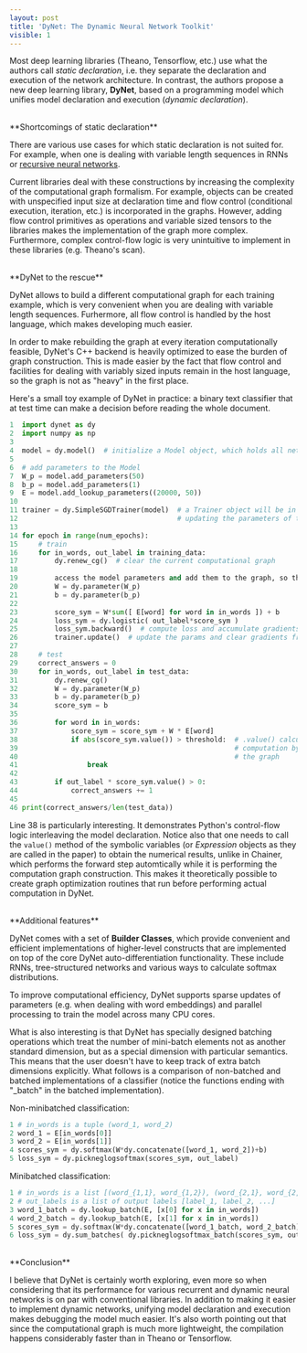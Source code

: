 ```yaml
---
layout: post
title: 'DyNet: The Dynamic Neural Network Toolkit'
visible: 1
---
```


Most deep learning libraries (Theano, Tensorflow, etc.) use what the authors call <em>static declaration</em>, i.e. they separate the declaration and execution of the network architecture. In contrast, the authors propose a new deep learning library, **DyNet**, based on a programming model which unifies model declaration and execution (<em>dynamic declaration</em>).

<br> 
**Shortcomings of static declaration** 

There are various use cases for which static declaration is not suited for. For example, when one is dealing with variable length sequences in RNNs or [recursive neural networks](http://ai.stanford.edu/~ang/papers/icml11-ParsingWithRecursiveNeuralNetworks.pdf).

Current libraries deal with these constructions by increasing the complexity of the computational graph formalism. For example, objects can be created with unspecified input size at declaration time and flow control (conditional execution, iteration, etc.) is incorporated in the graphs. However, adding flow control primitives as operations and variable sized tensors to the libraries makes the implementation of the graph more complex. Furthermore, complex control-flow logic is very unintuitive to implement in these libraries (e.g. Theano's scan).  

<br>
**DyNet to the rescue**

DyNet allows to build a different computational graph for each training example, which is very convenient when you are dealing with variable length sequences. Furhermore, all flow control is handled by the host language, which makes developing much easier. 

In order to make rebuilding the graph at every iteration computationally feasible, DyNet's C++ backend is heavily optimized to ease the burden of graph construction. This is made easier by the fact that flow control and facilities for dealing with variably sized inputs remain in the host language, so the graph is not as "heavy" in the first place.

Here's a small toy example of DyNet in practice: a binary text classifier that at test time can make a decision before reading the whole document. 

```python
1  import dynet as dy
2  import numpy as np
3
4  model = dy.model()  # initialize a Model object, which holds all network parameters
5
6  # add parameters to the Model
7  W_p = model.add_parameters(50)
8  b_p = model.add_parameters(1)
9  E = model.add_lookup_parameters((20000, 50))
10
11 trainer = dy.SimpleSGDTrainer(model)  # a Trainer object will be in charge of 
12                                       # updating the parameters of the model
13
14 for epoch in range(num_epochs):
15     # train 
16     for in_words, out_label in training_data:
17         dy.renew_cg()  # clear the current computational graph
18
19         access the model parameters and add them to the graph, so they can be computed with
20         W = dy.parameter(W_p)
21         b = dy.parameter(b_p)
22
23         score_sym = W*sum([ E[word] for word in in_words ]) + b
24         loss_sym = dy.logistic( out_label*score_sym )
25         loss_sym.backward()  # compute loss and accumulate gradients in the 'model' variable
26         trainer.update()  # update the params and clear gradients from the model
27       
28     # test
29     correct_answers = 0 
30     for in_words, out_label in test_data:
31         dy.renew_cg()
32         W = dy.parameter(W_p)
33         b = dy.parameter(b_p)
34         score_sym = b
35    
36         for word in in_words:
37             score_sym = score_sym + W * E[word]
38             if abs(score_sym.value()) > threshold:  # .value() calculates the value of the  
39                                                     # computation by forwarding data through 
40                                                     # the graph
41                 break
42
43         if out_label * score_sym.value() > 0:
44             correct_answers += 1
45
46 print(correct_answers/len(test_data))
```

Line 38 is particularly interesting. It demonstrates Python's control-flow logic interleaving the model declaration. Notice also that one needs to call the ```value()``` method of the symbolic variables (or *Expression* objects as they are called in the paper) to obtain the numerical results, unlike in Chainer, which performs the forward step automtically while it is performing the computation graph construction. This makes it theoretically possible to create graph optimization routines that run before performing actual computation in DyNet.

<br>
**Additional features**

DyNet comes with a set of **Builder Classes**, which provide convenient and efficient implementations of higher-level constructs that are implemented on top of the core DyNet auto-differentiation functionality. These include RNNs, tree-structured networks and various ways to calculate softmax distributions.

To improve computational efficiency, DyNet supports sparse updates of parameters (e.g. when dealing with word embeddings) and parallel processing to train the model across many CPU cores. 

What is also interesting is that DyNet has specially designed batching operations which treat the number of mini-batch elements not as another standard dimension, but as a special dimension with particular semantics. This means that the user doesn't have to keep track of extra batch dimensions explicitly. What follows is a comparison of non-batched and batched implementations of a classifier (notice the functions ending with "_batch" in the batched implementation). 

Non-minibatched classification:

```python
1 # in_words is a tuple (word_1, word_2)
2 word_1 = E[in_words[0]]
3 word_2 = E[in_words[1]]
4 scores_sym = dy.softmax(W*dy.concatenate([word_1, word_2])+b)
5 loss_sym = dy.pickneglogsoftmax(scores_sym, out_label)
```

Minibatched classification:

```python
1 # in_words is a list [(word_{1,1}, word_{1,2}), (word_{2,1}, word_{2,2}), ...]
2 # out_labels is a list of output labels [label_1, label_2, ...]
3 word_1_batch = dy.lookup_batch(E, [x[0] for x in in_words])
4 word_2_batch = dy.lookup_batch(E, [x[1] for x in in_words])
5 scores_sym = dy.softmax(W*dy.concatenate([word_1_batch, word_2_batch])+b)
6 loss_sym = dy.sum_batches( dy.pickneglogsoftmax_batch(scores_sym, out_labels) )
```

<br> 
**Conclusion**

I believe that DyNet is certainly worth exploring, even more so when considering that its performance for various recurrent and dynamic neural networks is on par with conventional libraries. In addition to making it easier to implement dynamic networks, unifying model declaration and execution makes debugging the model much easier. It's also worth pointing out that since the computational graph is much more lightweight, the compilation happens considerably faster than in Theano or Tensorflow.     
